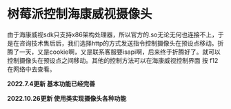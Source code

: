 # 树莓派控制海康威视摄像头

由于海康威视sdk只支持x86架构处理器，所以官方的.so无论无何也连接不上，于是在咨询技术售后后，我们选择http的方式发送指令控制摄像头在预设点移动。折腾了一天，又是cookie啊，又是联系客服要isapi啊，后来终于折腾好了。就可以控制摄像头在预设点之间移动。其他的控制方法可以在海康威视控制界面 按 f12 在网络中去查看。

**2022.7.4更新 基本功能已经完善**

**2022.10.26更新 使用类实现摄像头各种功能**
